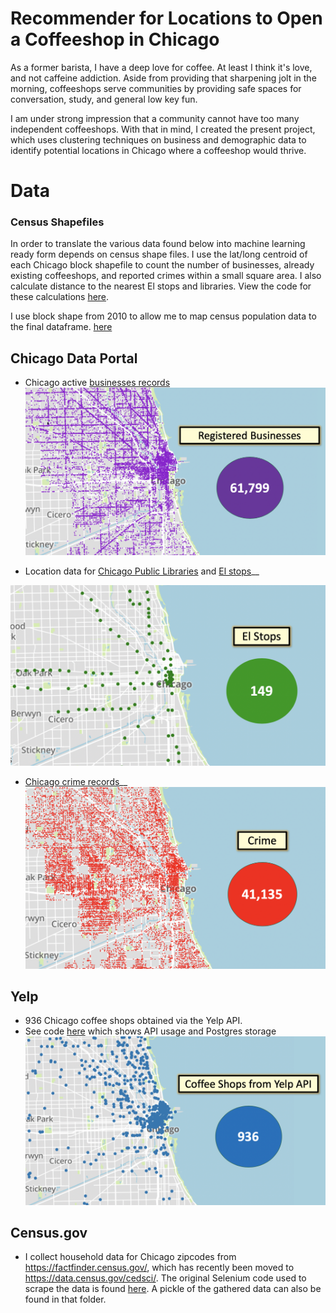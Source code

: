 Recommender for Locations to Open a Coffeeshop in Chicago
===============

As a former barista, I have a deep love for coffee.  At least I think it's love, and not caffeine addiction. Aside from providing that sharpening jolt in the morning, coffeeshops serve communities by providing safe spaces for conversation, study, and general low key fun.   

I am under strong impression that a community cannot have too many independent coffeeshops.  With that in mind, I created the present project, which uses clustering techniques on business and demographic data to identify potential locations in Chicago where a coffeeshop would thrive.

Data
===============

### Census Shapefiles
In order to translate the various data found below into machine learning ready form depends on census shape files. I use the lat/long centroid of each Chicago block shapefile to count the number of businesses, already existing coffeeshops, and reported crimes within a small square area. I also calculate distance to the nearest El stops and libraries.  View the code for these calculations [here](data/blockshapes).  

I use block shape from 2010 to allow me to map census population data to the final dataframe. [here](https://www.census.gov/geographies/mapping-files/time-series/geo/tiger-line-file.2010.html)  

## Chicago Data Portal
- Chicago active [businesses records]((https://data.cityofchicago.org/Community-Economic-Development/Business-Licenses-Current-Active/uupf-x98q))   
![business_map](visualization/plotly/plotly_images/businesses.png)  

- Location data for [Chicago Public Libraries](https://data.cityofchicago.org/Education/Libraries-Locations-Hours-and-Contact-Information/x8fc-8rcq) and [El stops](https://data.cityofchicago.org/Transportation/CTA-System-Information-List-of-L-Stops/8pix-ypme)__

![el stop_map](visualization/plotly/plotly_images/el_stop_map.png)  

- [Chicago crime records](https://data.cityofchicago.org/Public-Safety/Crimes-2001-to-present/ijzp-q8t2)__
![crime map](visualization/plotly/plotly_images/crime_map.png)  

## Yelp

- 936 Chicago coffee shops obtained via the Yelp API. 
- See code [here](./data/yelp) which shows API usage and Postgres storage
![yelp coffee shop map_map](visualization/plotly/plotly_images/yelp_coffee_shops.png)  

## Census.gov
- I collect household data for Chicago zipcodes from https://factfinder.census.gov/, which has recently been moved to https://data.census.gov/cedsci/. The original Selenium code used to scrape the data is found [here]('data/zip_mean_inc/').  A pickle of the gathered data can also be found in that folder.

